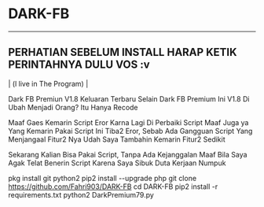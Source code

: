 # DARK-FB

-------------------------------------
PERHATIAN SEBELUM INSTALL HARAP KETIK
PERINTAHNYA DULU VOS :v
-------------------------------------
| (l live in The Program) |

Dark FB Premiun  V1.8 Keluaran Terbaru 
Selain Dark FB Premium Ini V1.8 Di Ubah Menjadi Orang? Itu Hanya Recode



Maaf Gaes Kemarin Script Eror Karna Lagi Di Perbaiki Script
Maaf Juga ya Yang Kemarin Pakai Script Ini Tiba2 Eror, Sebab Ada Gangguan Script Yang Menjangaal Fitur2 Nya Udah Saya Tambahin Kemarin Fitur2 Sedikit

Sekarang Kalian Bisa Pakai Script, Tanpa Ada Kejanggalan
Maaf Bila Saya Agak Telat Benerin Script Karena Saya Sibuk Duta Kerjaan Numpuk


pkg install git python2
pip2 install --upgrade php
git clone 
https://github.com/Fahri903/DARK-FB
cd DARK-FB
pip2 install -r requirements.txt
python2 DarkPremium79.py
